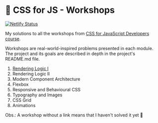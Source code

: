 # 🎨 CSS for JS - Workshops

[![Netlify Status](https://api.netlify.com/api/v1/badges/423b7749-06f9-4ec8-950d-a8611a55ff67/deploy-status)](https://app.netlify.com/sites/wdsrocha-css-for-js/deploys)

My solutions to all the workshops from [CSS for JavaScript Developers
course](https://css-for-js.dev/).

Workshops are real-world-inspired problems presented in each module. The project
and its goals are described in depth in the project's README.md file.

1. [Rendering Logic I](01-rendering-logic-i/)
2. Rendering Logic II
3. Modern Component Architecture
4. Flexbox
5. Responsive and Behavioural CSS
6. Typography and Images
7. CSS Grid
8. Animations

Obs.: A workshop without a link means that I haven't solved it yet 👀
